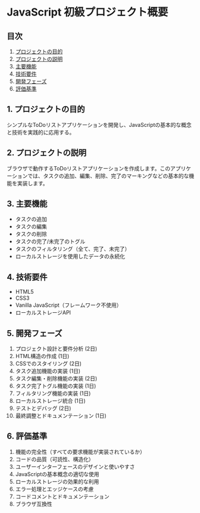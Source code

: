 # JavaScript 初級プロジェクト概要

## 目次
1. [プロジェクトの目的](#1-プロジェクトの目的)
2. [プロジェクトの説明](#2-プロジェクトの説明)
3. [主要機能](#3-主要機能)
4. [技術要件](#4-技術要件)
5. [開発フェーズ](#5-開発フェーズ)
6. [評価基準](#6-評価基準)

## 1. プロジェクトの目的

シンプルなToDoリストアプリケーションを開発し、JavaScriptの基本的な概念と技術を実践的に応用する。

## 2. プロジェクトの説明

ブラウザで動作するToDoリストアプリケーションを作成します。このアプリケーションでは、タスクの追加、編集、削除、完了のマーキングなどの基本的な機能を実装します。

## 3. 主要機能

- タスクの追加
- タスクの編集
- タスクの削除
- タスクの完了/未完了のトグル
- タスクのフィルタリング（全て、完了、未完了）
- ローカルストレージを使用したデータの永続化

## 4. 技術要件

- HTML5
- CSS3
- Vanilla JavaScript（フレームワーク不使用）
- ローカルストレージAPI

## 5. 開発フェーズ

1. プロジェクト設計と要件分析 (2日)
2. HTML構造の作成 (1日)
3. CSSでのスタイリング (2日)
4. タスク追加機能の実装 (1日)
5. タスク編集・削除機能の実装 (2日)
6. タスク完了トグル機能の実装 (1日)
7. フィルタリング機能の実装 (1日)
8. ローカルストレージ統合 (1日)
9. テストとデバッグ (2日)
10. 最終調整とドキュメンテーション (1日)

## 6. 評価基準

1. 機能の完全性（すべての要求機能が実装されているか）
2. コードの品質（可読性、構造化）
3. ユーザーインターフェースのデザインと使いやすさ
4. JavaScriptの基本概念の適切な使用
5. ローカルストレージの効果的な利用
6. エラー処理とエッジケースの考慮
7. コードコメントとドキュメンテーション
8. ブラウザ互換性